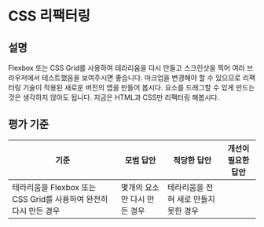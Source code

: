 # CSS 리팩터링

## 설명

Flexbox 또는 CSS Grid를 사용하여 테라리움을 다시 만들고 스크린샷을 찍어 여러 브라우저에서 테스트했음을 보여주시면 좋습니다. 마크업을 변경해야 할 수 있으므로 리팩터링 기술이 적용된 새로운 버전의 앱을 만들어 봅시다. 요소를 드래그할 수 있게 만드는 것은 생각하지 않아도 됩니다. 지금은 HTML과 CSS만 리팩터링 해봅시다.

## 평가 기준

| 기준                                                              | 모범 답안                    | 적당한 답안                           | 개선이 필요한 답안 |
| ----------------------------------------------------------------- | ---------------------------- | ------------------------------------- | ------------------ |
| 테라리움을 Flexbox 또는 CSS Grid를 사용하여 완전히 다시 만든 경우 | 몇개의 요소만 다시 만든 경우 | 테라리움을 전혀 새로 만들지 못한 경우 |
